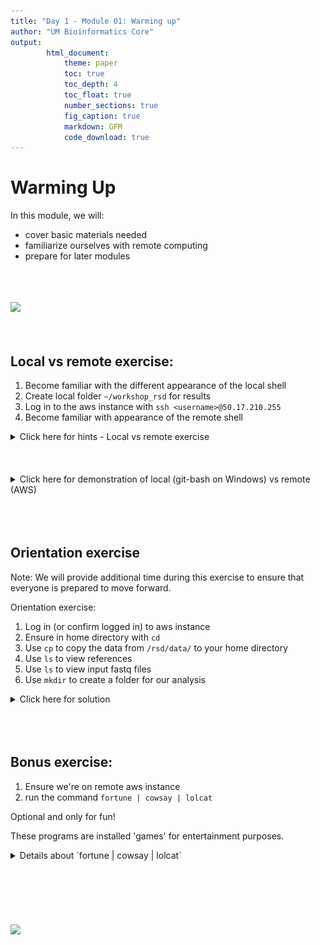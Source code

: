 ```yaml
---
title: "Day 1 - Module 01: Warming up"
author: "UM Bioinformatics Core"
output:
        html_document:
            theme: paper
            toc: true
            toc_depth: 4
            toc_float: true
            number_sections: true
            fig_caption: true
            markdown: GFM
            code_download: true
---
```


# Warming Up

In this module, we will:

* cover basic materials needed
* familiarize ourselves with remote computing
* prepare for later modules

<br>
<br>
<br>
<img src="images/building-blocks.png" width="800" />
<br>
<br>
<br>


## Local vs remote exercise:

1. Become familiar with the different appearance of the local shell
2. Create local folder `~/workshop_rsd` for results
3. Log in to the aws instance with `ssh <username>@50.17.210.255`
5. Become familiar with appearance of the remote shell

<details>
<summary >Click here for hints - Local vs remote exercise</summary>



1. Familiarize with local shell appearance
2. Create local folder for results

        mkdir ~/workshop_rsd

3. Log in to aws instance

        ssh <username>@50.17.210.255

4. Become familiar with the differences between local and remote shell

</details>

<br>
<br>
<br>

<details>
<summary>Click here for demonstration of local (git-bash on Windows) vs remote (AWS)</summary>

<img src="images/local_v_remote.gif" width="800" />

</details>

<br>
<br>
<br>

## Orientation exercise

Note: We will provide additional time during this exercise to ensure that everyone is prepared to move forward.

Orientation exercise:

1. Log in (or confirm logged in) to aws instance
2. Ensure in home directory with `cd`
3. Use `cp` to copy the data from `/rsd/data/` to your home directory
4. Use `ls` to view references
5. Use `ls` to view input fastq files
6. Use `mkdir` to create a folder for our analysis

<details>
<summary >Click here for solution</summary>

1. Ensure we're logged in to remote

        ssh <username>@50.17.210.255

2. Ensure we are in home directory

        cd

3. Copy data to our home directory

        cp -r /rsd/data/ ~/

4. View our references

        ls ~/data/refs

5. View our input fastq files

        ls ~/data/reads

6. Create a folder for our analysis

        mkdir ~/analysis

</details>


<br>
<br>
<br>

## Bonus exercise:

1. Ensure we're on remote aws instance
2. run the command `fortune | cowsay | lolcat`

Optional and only for fun!

These programs are installed 'games' for entertainment purposes.

<details>
<summary>Details about `fortune | cowsay | lolcat`</summary>

`fortune` prints a random fortune

`cowsay` is a talking cow

`lolcat` is like `cat` but with a fun twist

</details>

<br>
<br>
<br>
<br>
<br>
<br>
<img src="images/building-blocks-checkmark.png" width="800" />
<br>
<br>
<br>
<br>
<br>
<br>
<br>
<br>
<br>
<br>
<br>
<br>
<br>
<br>
<br>

